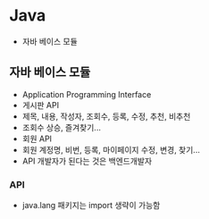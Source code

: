 # Java
- 자바 베이스 모듈

## 자바 베이스 모듈
- Application Programming Interface
- 게시판 API
- 제목, 내용, 작성자, 조회수, 등록, 수정, 추천, 비추천
- 조회수 상승, 즐겨찾기...
- 회원 API
- 회원 계정명, 비번, 등록, 마이페이지 수정, 변경, 찾기...
- API 개발자가 된다는 것은 백엔드개발자
### API
- java.lang 패키지는 import 생략이 가능함

